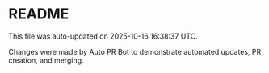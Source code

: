 # README

This file was auto-updated on 2025-10-16 16:38:37 UTC.

Changes were made by Auto PR Bot to demonstrate automated updates, PR creation, and merging.
